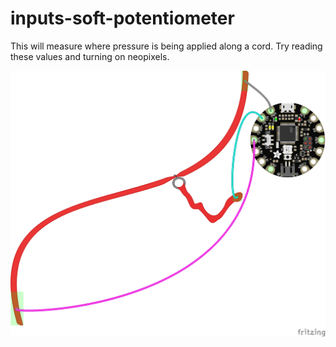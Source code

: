 # inputs-soft-potentiometer

This will measure where pressure is being applied along a cord. Try reading these values and turning on neopixels.

<img src="https://github.com/eaziware/wear-me/blob/master/inputs-soft-potentiometer/inputs-soft-potentiometer.png" width="800px"/>
